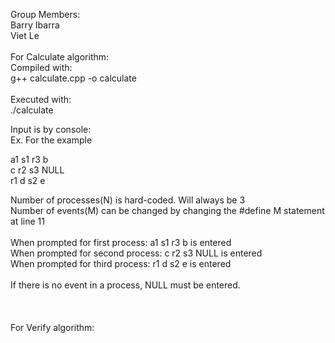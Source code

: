Group Members: </br>
Barry Ibarra </br>
Viet Le</br>
</br>
For Calculate algorithm:</br>
Compiled with:</br>
g++ calculate.cpp -o calculate</br>
</br>
Executed with:</br>
./calculate</br>

Input is by console:</br>
Ex. For the example</br>

a1 s1 r3 b </br>
c r2 s3 NULL </br>
r1 d s2 e </br>

Number of processes(N) is hard-coded. Will always be 3 </br>
Number of events(M) can be changed by changing the #define M statement at line 11</br>
</br>
When prompted for first process: a1 s1 r3 b is entered</br>
When prompted for second process: c r2 s3 NULL is entered</br>
When prompted for third process: r1 d s2 e is entered</br>
</br>
If there is no event in a process, NULL must be entered.</br>
</br>
</br>
</br>
For Verify algorithm: </br>
